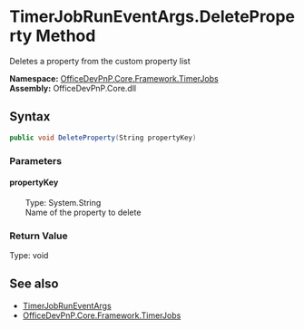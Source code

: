 # TimerJobRunEventArgs.DeleteProperty Method  
 Deletes a property from the custom property list   

**Namespace:** [OfficeDevPnP.Core.Framework.TimerJobs](OfficeDevPnP.Core.Framework.TimerJobs.md)  
**Assembly:** OfficeDevPnP.Core.dll  
## Syntax
```C#
public void DeleteProperty(String propertyKey)
```
### Parameters
#### propertyKey  
&emsp;&emsp;Type: System.String  
&emsp;&emsp;Name of the property to delete  

  

### Return Value
Type: void  

## See also
- [TimerJobRunEventArgs](OfficeDevPnP.Core.Framework.TimerJobs.TimerJobRunEventArgs.md) 
- [OfficeDevPnP.Core.Framework.TimerJobs](OfficeDevPnP.Core.Framework.TimerJobs.md) 
